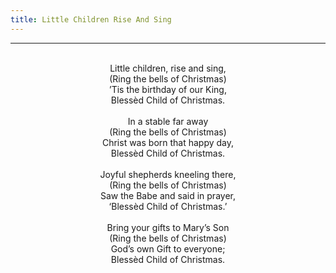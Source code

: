```yaml
---
title: Little Children Rise And Sing
---
```


---
<center>
<br/>
Little children, rise and sing,<br/>
(Ring the bells of Christmas)<br/>
’Tis the birthday of our King,<br/>
Blessèd Child of Christmas.<br/>
<br/>
In a stable far away<br/>
(Ring the bells of Christmas)<br/>
Christ was born that happy day,<br/>
Blessèd Child of Christmas.<br/>
<br/>
Joyful shepherds kneeling there,<br/>
(Ring the bells of Christmas)<br/>
Saw the Babe and said in prayer,<br/>
‘Blessèd Child of Christmas.’<br/>
<br/>
Bring your gifts to Mary’s Son<br/>
(Ring the bells of Christmas)<br/>
God’s own Gift to everyone;<br/>
Blessèd Child of Christmas.<br/>

</center>
